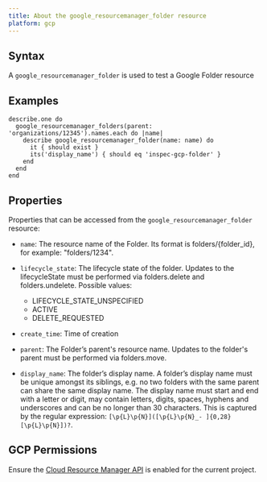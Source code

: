 ```yaml
---
title: About the google_resourcemanager_folder resource
platform: gcp
---
```


## Syntax
A `google_resourcemanager_folder` is used to test a Google Folder resource

## Examples
```
describe.one do
  google_resourcemanager_folders(parent: 'organizations/12345').names.each do |name|
    describe google_resourcemanager_folder(name: name) do
      it { should exist }
      its('display_name') { should eq 'inspec-gcp-folder' }
    end
  end
end
```

## Properties
Properties that can be accessed from the `google_resourcemanager_folder` resource:


  * `name`: The resource name of the Folder. Its format is folders/{folder_id}, for example: "folders/1234".

  * `lifecycle_state`: The lifecycle state of the folder. Updates to the lifecycleState must be performed via folders.delete and folders.undelete.
  Possible values:
    * LIFECYCLE_STATE_UNSPECIFIED
    * ACTIVE
    * DELETE_REQUESTED

  * `create_time`: Time of creation

  * `parent`: The Folder’s parent's resource name. Updates to the folder's parent must be performed via folders.move.

  * `display_name`: The folder’s display name. A folder’s display name must be unique amongst its siblings, e.g. no two folders with the same parent can share the same display name. The display name must start and end with a letter or digit, may contain letters, digits, spaces, hyphens and underscores and can be no longer than 30 characters. This is captured by the regular expression: `[\p{L}\p{N}]([\p{L}\p{N}_- ]{0,28}[\p{L}\p{N}])?`.


## GCP Permissions

Ensure the [Cloud Resource Manager API](https://console.cloud.google.com/apis/library/cloudresourcemanager.googleapis.com/) is enabled for the current project.
